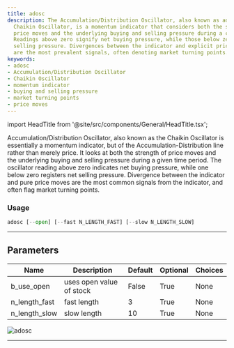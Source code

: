 ```yaml
---
title: adosc
description: The Accumulation/Distribution Oscillator, also known as adosc or the
  Chaikin Oscillator, is a momentum indicator that considers both the strength of
  price moves and the underlying buying and selling pressure during a certain period.
  Readings above zero signify net buying pressure, while those below zero signal net
  selling pressure. Divergences between the indicator and explicit price movements
  are the most prevalent signals, often denoting market turning points.
keywords:
- adosc
- Accumulation/Distribution Oscillator
- Chaikin Oscillator
- momentum indicator
- buying and selling pressure
- market turning points
- price moves
---
```


import HeadTitle from '@site/src/components/General/HeadTitle.tsx';

<HeadTitle title="adosc - Ta - Stocks - Reference | OpenBB Terminal Docs" />

Accumulation/Distribution Oscillator, also known as the Chaikin Oscillator is essentially a momentum indicator, but of the Accumulation-Distribution line rather than merely price. It looks at both the strength of price moves and the underlying buying and selling pressure during a given time period. The oscillator reading above zero indicates net buying pressure, while one below zero registers net selling pressure. Divergence between the indicator and pure price moves are the most common signals from the indicator, and often flag market turning points.

### Usage

```python
adosc [--open] [--fast N_LENGTH_FAST] [--slow N_LENGTH_SLOW]
```

---

## Parameters

| Name | Description | Default | Optional | Choices |
| ---- | ----------- | ------- | -------- | ------- |
| b_use_open | uses open value of stock | False | True | None |
| n_length_fast | fast length | 3 | True | None |
| n_length_slow | slow length | 10 | True | None |

![adosc](https://user-images.githubusercontent.com/46355364/154309482-31c027ab-e80f-4145-9c63-392a74cf69c7.png)

---

